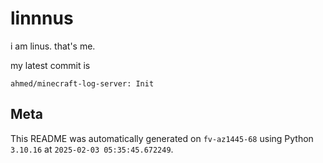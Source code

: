 # linnnus

i am linus. that's me.

my latest commit is

```
ahmed/minecraft-log-server: Init
```

## Meta

This README was automatically generated on `fv-az1445-68` using Python
`3.10.16` at `2025-02-03 05:35:45.672249`.
